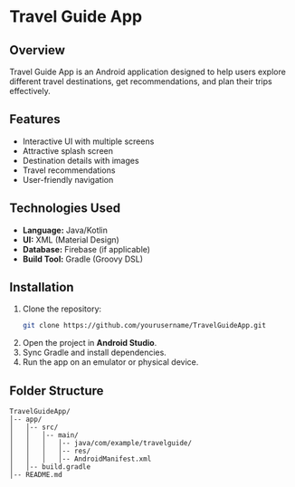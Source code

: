 # Travel Guide App

## Overview
Travel Guide App is an Android application designed to help users explore different travel destinations, get recommendations, and plan their trips effectively.

## Features
- Interactive UI with multiple screens
- Attractive splash screen
- Destination details with images
- Travel recommendations
- User-friendly navigation

## Technologies Used
- **Language:** Java/Kotlin
- **UI:** XML (Material Design)
- **Database:** Firebase (if applicable)
- **Build Tool:** Gradle (Groovy DSL)

## Installation
1. Clone the repository:
   ```sh
   git clone https://github.com/yourusername/TravelGuideApp.git
   ```
2. Open the project in **Android Studio**.
3. Sync Gradle and install dependencies.
4. Run the app on an emulator or physical device.

## Folder Structure
```
TravelGuideApp/
│-- app/
│   │-- src/
│   │   │-- main/
│   │   │   │-- java/com/example/travelguide/
│   │   │   │-- res/
│   │   │   │-- AndroidManifest.xml
│   │-- build.gradle
│-- README.md
```



